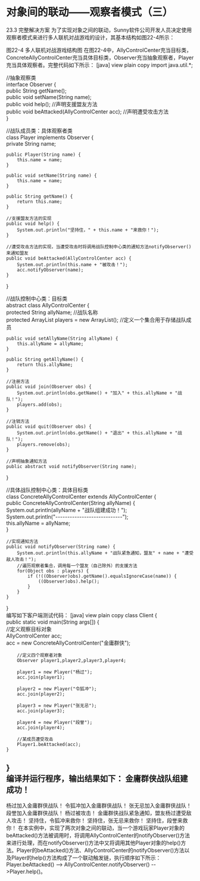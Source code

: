 # 对象间的联动——观察者模式（三）

23.3 完整解决方案
      为了实现对象之间的联动，Sunny软件公司开发人员决定使用观察者模式来进行多人联机对战游戏的设计，其基本结构如图22-4所示：

图22-4  多人联机对战游戏结构图
      在图22-4中，AllyControlCenter充当目标类，ConcreteAllyControlCenter充当具体目标类，Observer充当抽象观察者，Player充当具体观察者。完整代码如下所示：
[java] view plain copy
import java.util.*;  
  
//抽象观察类  
interface Observer {  
    public String getName();  
    public void setName(String name);  
    public void help(); //声明支援盟友方法  
    public void beAttacked(AllyControlCenter acc); //声明遭受攻击方法  
}  
  
//战队成员类：具体观察者类  
class Player implements Observer {  
    private String name;  
  
    public Player(String name) {  
        this.name = name;  
    }  
      
    public void setName(String name) {  
        this.name = name;  
    }  
      
    public String getName() {  
        return this.name;  
    }  
      
    //支援盟友方法的实现  
    public void help() {  
        System.out.println("坚持住，" + this.name + "来救你！");  
    }  
      
    //遭受攻击方法的实现，当遭受攻击时将调用战队控制中心类的通知方法notifyObserver()来通知盟友  
    public void beAttacked(AllyControlCenter acc) {  
        System.out.println(this.name + "被攻击！");  
        acc.notifyObserver(name);         
    }  
}  
  
//战队控制中心类：目标类  
abstract class AllyControlCenter {  
    protected String allyName; //战队名称  
    protected ArrayList<Observer> players = new ArrayList<Observer>(); //定义一个集合用于存储战队成员  
      
    public void setAllyName(String allyName) {  
        this.allyName = allyName;  
    }  
      
    public String getAllyName() {  
        return this.allyName;  
    }  
      
    //注册方法  
    public void join(Observer obs) {  
        System.out.println(obs.getName() + "加入" + this.allyName + "战队！");  
        players.add(obs);  
    }  
      
    //注销方法  
    public void quit(Observer obs) {  
        System.out.println(obs.getName() + "退出" + this.allyName + "战队！");  
        players.remove(obs);  
    }  
      
    //声明抽象通知方法  
    public abstract void notifyObserver(String name);  
}  
  
//具体战队控制中心类：具体目标类  
class ConcreteAllyControlCenter extends AllyControlCenter {  
    public ConcreteAllyControlCenter(String allyName) {  
        System.out.println(allyName + "战队组建成功！");  
        System.out.println("----------------------------");  
        this.allyName = allyName;  
    }  
      
    //实现通知方法  
    public void notifyObserver(String name) {  
        System.out.println(this.allyName + "战队紧急通知，盟友" + name + "遭受敌人攻击！");  
        //遍历观察者集合，调用每一个盟友（自己除外）的支援方法  
        for(Object obs : players) {  
            if (!((Observer)obs).getName().equalsIgnoreCase(name)) {  
                ((Observer)obs).help();  
            }  
        }         
    }  
}  
      编写如下客户端测试代码：
[java] view plain copy
class Client {  
    public static void main(String args[]) {  
        //定义观察目标对象  
AllyControlCenter acc;  
        acc = new ConcreteAllyControlCenter("金庸群侠");  
          
        //定义四个观察者对象  
        Observer player1,player2,player3,player4;  
          
        player1 = new Player("杨过");  
        acc.join(player1);  
          
        player2 = new Player("令狐冲");  
        acc.join(player2);  
          
        player3 = new Player("张无忌");  
        acc.join(player3);  
          
        player4 = new Player("段誉");  
        acc.join(player4);  
          
        //某成员遭受攻击  
        Player1.beAttacked(acc);  
    }  
}  
      编译并运行程序，输出结果如下：
金庸群侠战队组建成功！
----------------------------
杨过加入金庸群侠战队！
令狐冲加入金庸群侠战队！
张无忌加入金庸群侠战队！
段誉加入金庸群侠战队！
杨过被攻击！
金庸群侠战队紧急通知，盟友杨过遭受敌人攻击！
坚持住，令狐冲来救你！
坚持住，张无忌来救你！
坚持住，段誉来救你！
      在本实例中，实现了两次对象之间的联动，当一个游戏玩家Player对象的beAttacked()方法被调用时，将调用AllyControlCenter的notifyObserver()方法来进行处理，而在notifyObserver()方法中又将调用其他Player对象的help()方法。Player的beAttacked()方法、AllyControlCenter的notifyObserver()方法以及Player的help()方法构成了一个联动触发链，执行顺序如下所示：
Player.beAttacked() --> AllyControlCenter.notifyObserver() -->Player.help()。